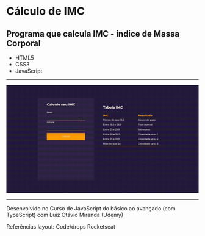# Cálculo de IMC

## Programa que calcula IMC - índice de Massa Corporal


 - HTML5
 - CSS3
 - JavaScript
 
 --- 

![](imc.gif)

---

Desenvolvido no Curso de JavaScript do básico ao avançado (com TypeScript)
com Luiz Otávio Miranda (Udemy)

Referências layout: Code/drops Rocketseat
